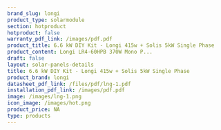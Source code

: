 ```yaml
---
brand_slug: longi
product_type: solarmodule
section: hotproduct
hotproduct: false
warranty_pdf_link: /images/pdf.pdf
product_title: 6.6 kW DIY Kit - Longi 415w + Solis 5kW Single Phase
product_content: Longi LR4-60HPB 370W Mono P...
draft: false
layout: solar-panels-details
title: 6.6 kW DIY Kit - Longi 415w + Solis 5kW Single Phase
product_brand: longi
datasheet_pdf_link: /files/pdf/lng-1.pdf
installation_pdf_link: /images/pdf.pdf
image: /images/lng-1.png
icon_image: /images/hot.png
product_price: NA
type: products
---
```

